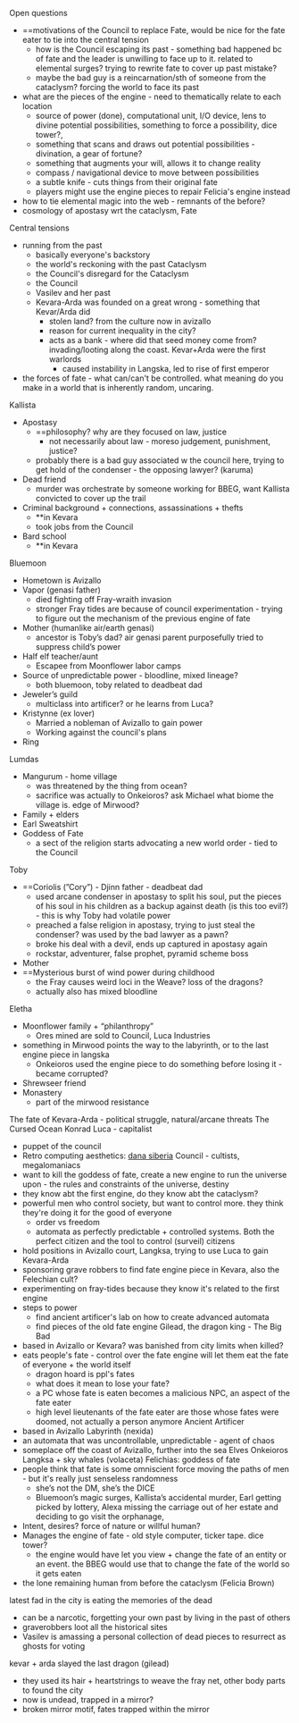 Open questions
- ==motivations of the Council to replace Fate, would be nice for the fate eater to tie into the central tension
	- how is the Council escaping its past - something bad happened bc of fate and the leader is unwilling to face up to it. related to elemental surges? trying to rewrite fate to cover up past mistake?
	- maybe the bad guy is a reincarnation/sth of someone from the cataclysm? forcing the world to face its past
- what are the pieces of the engine - need to thematically relate to each location
	- source of power (done), computational unit, I/O device, lens to divine potential possibilities, something to force a possibility, dice tower?, 
	- something that scans and draws out potential possibilities - divination, a gear of fortune?
	- something that augments your will, allows it to change reality
	- compass / navigational device to move between possibilities
	- a subtle knife - cuts things from their original fate
	- players might use the engine pieces to repair Felicia's engine instead
- how to tie elemental magic into the web - remnants of the before?
- cosmology of apostasy wrt the cataclysm, Fate


Central tensions
- running from the past
	- basically everyone's backstory
	- the world's reckoning with the past Cataclysm
	- the Council's disregard for the Cataclysm
	- the Council
	- Vasilev and her past
	- Kevara-Arda was founded on a great wrong - something that Kevar/Arda did 
		- stolen land? from the culture now in avizallo
		- reason for current inequality in the city?
		- acts as a bank - where did that seed money come from? invading/looting along the coast. Kevar+Arda were the first warlords
			- caused instability in Langska, led to rise of first emperor
- the forces of fate - what can/can't be controlled. what meaning do you make in a world that is inherently random, uncaring. 

  

Kallista
- Apostasy
	- ==philosophy? why are they focused on law, justice
		- not necessarily about law - moreso judgement, punishment, justice?
	- probably there is a bad guy associated w the council here, trying to get hold of the condenser - the opposing lawyer? (karuma)
- Dead friend
	- murder was orchestrate by someone working for BBEG, want Kallista convicted to cover up the trail
- Criminal background + connections, assassinations + thefts
    - **in Kevara
    - took jobs from the Council
- Bard school
    - **in Kevara

Bluemoon
- Hometown is Avizallo
- Vapor (genasi father)
    - died fighting off Fray-wraith invasion
    - stronger Fray tides are because of council experimentation - trying to figure out the mechanism of the previous engine of fate
- Mother (humanlike air/earth genasi)
    - ancestor is Toby’s dad? air genasi parent purposefully tried to suppress child’s power
- Half elf teacher/aunt
    - Escapee from Moonflower labor camps
- Source of unpredictable power - bloodline, mixed lineage?
    - both bluemoon, toby related to deadbeat dad
- Jeweler’s guild
    - multiclass into artificer? or he learns from Luca?
- Kristynne (ex lover)
    - Married a nobleman of Avizallo to gain power
    - Working against the council's plans
- Ring

Lumdas
- Mangurum - home village
    - was threatened by the thing from ocean?
    - sacrifice was actually to Onkeioros? ask Michael what biome the village is. edge of Mirwood? 
- Family + elders
- Earl Sweatshirt
- Goddess of Fate
	- a sect of the religion starts advocating a new world order - tied to the Council

Toby
- ==Coriolis (”Cory”) - Djinn father - deadbeat dad
	- used arcane condenser in apostasy to split his soul, put the pieces of his soul in his children as a backup against death (is this too evil?) - this is why Toby had volatile power
	- preached a false religion in apostasy, trying to just steal the condenser? was used by the bad lawyer as a pawn?
	- broke his deal with a devil, ends up captured in apostasy again
	- rockstar, adventurer, false prophet, pyramid scheme boss
- Mother
- ==Mysterious burst of wind power during childhood
	- the Fray causes weird loci in the Weave? loss of the dragons?
	- actually also has mixed bloodline

Eletha
- Moonflower family + “philanthropy”
    - Ores mined are sold to Council, Luca Industries
- something in Mirwood points the way to the labyrinth, or to the last engine piece in langska
	- Onkeioros used the engine piece to do something before losing it - became corrupted?
- Shrewseer friend
- Monastery
    - part of the mirwood resistance

  

The fate of Kevara-Arda - political struggle, natural/arcane threats
The Cursed Ocean
Konrad Luca - capitalist
- puppet of the council
- Retro computing aesthetics: [dana siberia](https://newsletter.shifthappens.site/archive/the-cursed-universes-of-dana-sibera/)
Council - cultists, megalomaniacs
- want to kill the goddess of fate, create a new engine to run the universe upon - the rules and constraints of the universe, destiny
- they know abt the first engine, do they know abt the cataclysm?
- powerful men who control society, but want to control more. they think they're doing it for the good of everyone
	- order vs freedom
	- automata as perfectly predictable + controlled systems. Both the perfect citizen and the tool to control (surveil) citizens
- hold positions in Avizallo court, Langksa, trying to use Luca to gain Kevara-Arda
- sponsoring grave robbers to find fate engine piece in Kevara, also the Felechian cult?
- experimenting on fray-tides because they know it's related to the first engine
- steps to power
	- find ancient artificer's lab on how to create advanced automata
	- find pieces of the old fate engine
Gilead, the dragon king - The Big Bad
- based in Avizallo or Kevara? was banished from city limits when killed?
- eats people's fate - control over the fate engine will let them eat the fate of everyone + the world itself
	- dragon hoard is ppl's fates
	- what does it mean to lose your fate? 
	- a PC whose fate is eaten becomes a malicious NPC, an aspect of the fate eater
	- high level lieutenants of the fate eater are those whose fates were doomed, not actually a person anymore
Ancient Artificer
- based in Avizallo
Labyrinth (nexida)
- an automata that was uncontrollable, unpredictable - agent of chaos
- someplace off the coast of Avizallo, further into the sea
Elves
Onkeioros
Langksa + sky whales (volaceta)
Felichias: goddess of fate
- people think that fate is some omniscient force moving the paths of men - but it's really just senseless randomness
    - she’s not the DM, she’s the DICE
    - Bluemoon’s magic surges, Kallista’s accidental murder, Earl getting picked by lottery, Alexa missing the carriage out of her estate and deciding to go visit the orphanage,
- Intent, desires? force of nature or willful human?
- Manages the engine of fate - old style computer, ticker tape. dice tower?
	- the engine would have let you view + change the fate of an entity or an event. the BBEG would use that to change the fate of the world so it gets eaten
- the lone remaining human from before the cataclysm (Felicia Brown)


latest fad in the city is eating the memories of the dead
- can be a narcotic, forgetting your own past by living in the past of others
- graverobbers loot all the historical sites
- Vasilev is amassing a personal collection of dead pieces to resurrect as ghosts for voting

kevar + arda slayed the last dragon (gilead)
- they used its hair + heartstrings to weave the fray net, other body parts to found the city
- now is undead, trapped in a mirror?
- broken mirror motif, fates trapped within the mirror
